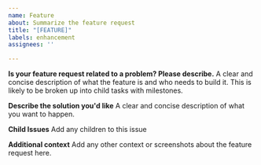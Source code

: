 ```yaml
---
name: Feature
about: Summarize the feature request
title: "[FEATURE]"
labels: enhancement
assignees: ''

---
```


**Is your feature request related to a problem? Please describe.**
A clear and concise description of what the feature is and who needs to build it.  This is likely to be broken up into child tasks with milestones.

**Describe the solution you'd like**
A clear and concise description of what you want to happen.

**Child Issues**
Add any children to this issue

**Additional context**
Add any other context or screenshots about the feature request here.
